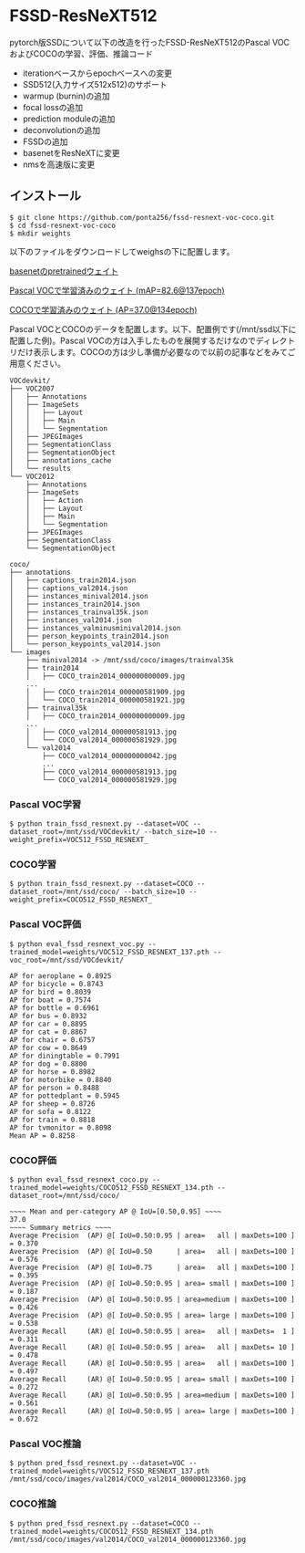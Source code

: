 # FSSD-ResNeXT512

pytorch版SSDについて以下の改造を行ったFSSD-ResNeXT512のPascal VOCおよびCOCOの学習、評価、推論コード

* iterationベースからepochベースへの変更
* SSD512(入力サイズ512x512)のサポート
* warmup (burnin)の追加
* focal lossの追加
* prediction moduleの追加
* deconvolutionの追加
* FSSDの追加
* basenetをResNeXTに変更
* nmsを高速版に変更

## インストール

    $ git clone https://github.com/ponta256/fssd-resnext-voc-coco.git
    $ cd fssd-resnext-voc-coco
    $ mkdir weights

以下のファイルをダウンロードしてweighsの下に配置します。

[basenetのpretrainedウェイト](https://drive.google.com/open?id=1k0SXQbr4SR2-GYa0CXb-QRvBNFj9y7Ft)

[Pascal VOCで学習済みのウェイト (mAP=82.6@137epoch)](https://drive.google.com/open?id=1LILDY-tMxFSOOd3UdqrQHyQqs_ZO8ljp)

[COCOで学習済みのウェイト (AP=37.0@134epoch)](https://drive.google.com/open?id=1ErwmylDT286pjJEP2viy59ohO3voTK3V)

Pascal VOCとCOCOのデータを配置します。以下、配置例です(/mnt/ssd以下に配置した例)。Pascal VOCの方は入手したものを展開するだけなのでディレクトリだけ表示します。COCOの方は少し準備が必要なので以前の記事などをみてご用意ください。

    VOCdevkit/
    ├── VOC2007
    │   ├── Annotations
    │   ├── ImageSets
    │   │   ├── Layout
    │   │   ├── Main
    │   │   └── Segmentation
    │   ├── JPEGImages
    │   ├── SegmentationClass
    │   ├── SegmentationObject
    │   ├── annotations_cache
    │   └── results
    └── VOC2012
        ├── Annotations
        ├── ImageSets
        │   ├── Action
        │   ├── Layout
        │   ├── Main
        │   └── Segmentation
        ├── JPEGImages
        ├── SegmentationClass
        └── SegmentationObject

    coco/
    ├── annotations
    │   ├── captions_train2014.json
    │   ├── captions_val2014.json
    │   ├── instances_minival2014.json
    │   ├── instances_train2014.json
    │   ├── instances_trainval35k.json
    │   ├── instances_val2014.json
    │   ├── instances_valminusminival2014.json
    │   ├── person_keypoints_train2014.json
    │   └── person_keypoints_val2014.json
    └── images
        ├── minival2014 -> /mnt/ssd/coco/images/trainval35k
        ├── train2014
        │   ├── COCO_train2014_000000000009.jpg
        ...
        │   ├── COCO_train2014_000000581909.jpg
        │   └── COCO_train2014_000000581921.jpg
        ├── trainval35k
        │   ├── COCO_train2014_000000000009.jpg
        ...
        │   ├── COCO_val2014_000000581913.jpg
        │   └── COCO_val2014_000000581929.jpg
        └── val2014
            ├── COCO_val2014_000000000042.jpg
            ...
            ├── COCO_val2014_000000581913.jpg
            └── COCO_val2014_000000581929.jpg

### Pascal VOC学習

    $ python train_fssd_resnext.py --dataset=VOC --dataset_root=/mnt/ssd/VOCdevkit/ --batch_size=10 --weight_prefix=VOC512_FSSD_RESNEXT_

### COCO学習

    $ python train_fssd_resnext.py --dataset=COCO --dataset_root=/mnt/ssd/coco/ --batch_size=10 --weight_prefix=COCO512_FSSD_RESNEXT_

### Pascal VOC評価

    $ python eval_fssd_resnext_voc.py --trained_model=weights/VOC512_FSSD_RESNEXT_137.pth --voc_root=/mnt/ssd/VOCdevkit/
    
    AP for aeroplane = 0.8925
    AP for bicycle = 0.8743
    AP for bird = 0.8039
    AP for boat = 0.7574
    AP for bottle = 0.6961
    AP for bus = 0.8932
    AP for car = 0.8895
    AP for cat = 0.8867
    AP for chair = 0.6757
    AP for cow = 0.8649
    AP for diningtable = 0.7991
    AP for dog = 0.8800
    AP for horse = 0.8982
    AP for motorbike = 0.8840
    AP for person = 0.8488
    AP for pottedplant = 0.5945
    AP for sheep = 0.8726
    AP for sofa = 0.8122
    AP for train = 0.8818
    AP for tvmonitor = 0.8098
    Mean AP = 0.8258

### COCO評価

    $ python eval_fssd_resnext_coco.py --trained_model=weights/COCO512_FSSD_RESNEXT_134.pth --dataset_root=/mnt/ssd/coco/
    
    ~~~~ Mean and per-category AP @ IoU=[0.50,0.95] ~~~~
    37.0
    ~~~~ Summary metrics ~~~~
    Average Precision  (AP) @[ IoU=0.50:0.95 | area=   all | maxDets=100 ] = 0.370
    Average Precision  (AP) @[ IoU=0.50      | area=   all | maxDets=100 ] = 0.576
    Average Precision  (AP) @[ IoU=0.75      | area=   all | maxDets=100 ] = 0.395
    Average Precision  (AP) @[ IoU=0.50:0.95 | area= small | maxDets=100 ] = 0.187
    Average Precision  (AP) @[ IoU=0.50:0.95 | area=medium | maxDets=100 ] = 0.426
    Average Precision  (AP) @[ IoU=0.50:0.95 | area= large | maxDets=100 ] = 0.538
    Average Recall     (AR) @[ IoU=0.50:0.95 | area=   all | maxDets=  1 ] = 0.311
    Average Recall     (AR) @[ IoU=0.50:0.95 | area=   all | maxDets= 10 ] = 0.478
    Average Recall     (AR) @[ IoU=0.50:0.95 | area=   all | maxDets=100 ] = 0.497
    Average Recall     (AR) @[ IoU=0.50:0.95 | area= small | maxDets=100 ] = 0.272
    Average Recall     (AR) @[ IoU=0.50:0.95 | area=medium | maxDets=100 ] = 0.561
    Average Recall     (AR) @[ IoU=0.50:0.95 | area= large | maxDets=100 ] = 0.672

### Pascal VOC推論

    $ python pred_fssd_resnext.py --dataset=VOC --trained_model=weights/VOC512_FSSD_RESNEXT_137.pth /mnt/ssd/coco/images/val2014/COCO_val2014_000000123360.jpg

### COCO推論

    $ python pred_fssd_resnext.py --dataset=COCO --trained_model=weights/COCO512_FSSD_RESNEXT_134.pth /mnt/ssd/coco/images/val2014/COCO_val2014_000000123360.jpg
